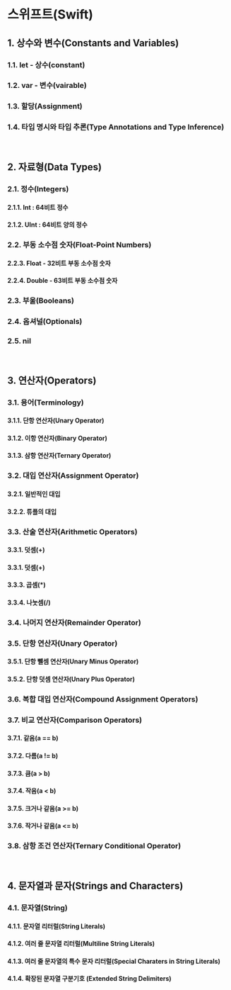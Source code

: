 # 스위프트(Swift)

## 1. 상수와 변수(Constants and Variables)
### 1.1. let - 상수(constant)
### 1.2. var - 변수(vairable)
### 1.3. 할당(Assignment)
### 1.4. 타입 명시와 타입 추론(Type Annotations and Type Inference)

<br>

## 2. 자료형(Data Types)
### 2.1. 정수(Integers)
#### 2.1.1. Int : 64비트 정수
#### 2.1.2. UInt : 64비트 양의 정수
### 2.2. 부동 소수점 숫자(Float-Point Numbers)
#### 2.2.3. Float - 32비트 부동 소수점 숫자
#### 2.2.4. Double - 63비트 부동 소수점 숫자
### 2.3. 부울(Booleans)
### 2.4. 옵셔널(Optionals)
### 2.5. nil

<br>

## 3. 연산자(Operators)
### 3.1. 용어(Terminology)
#### 3.1.1. 단항 연산자(Unary Operator)
#### 3.1.2. 이항 연산자(Binary Operator)
#### 3.1.3. 삼항 연산자(Ternary Operator)
### 3.2. 대입 연산자(Assignment Operator)
#### 3.2.1. 일반적인 대입
#### 3.2.2. 튜플의 대입
### 3.3. 산술 연산자(Arithmetic Operators)
#### 3.3.1. 덧셈(+)
#### 3.3.1. 덧셈(+)
#### 3.3.3. 곱셈(*)
#### 3.3.4. 나눗셈(/)
### 3.4. 나머지 연산자(Remainder Operator)
### 3.5. 단항 연산자(Unary Operator)
#### 3.5.1. 단항 뺄셈 연산자(Unary Minus Operator)
#### 3.5.2. 단항 덧셈 연산자(Unary Plus Operator)
### 3.6. 복합 대입 연산자(Compound Assignment Operators)
### 3.7. 비교 연산자(Comparison Operators)
#### 3.7.1. 같음(a == b)
#### 3.7.2. 다름(a != b)
#### 3.7.3. 큼(a > b)
#### 3.7.4. 작음(a < b)
#### 3.7.5. 크거나 같음(a >= b)
#### 3.7.6. 작거나 같음(a <= b)
### 3.8. 삼항 조건 연산자(Ternary Conditional Operator)

<br>

## 4. 문자열과 문자(Strings and Characters)
### 4.1. 문자열(String)
#### 4.1.1. 문자열 리터럴(String Literals)
#### 4.1.2. 여러 줄 문자열 리터럴(Multiline String Literals)
#### 4.1.3. 여러 줄 문자열의 특수 문자 리터럴(Special Charaters in String Literals)
#### 4.1.4. 확장된 문자열 구분기호 (Extended String Delimiters)
